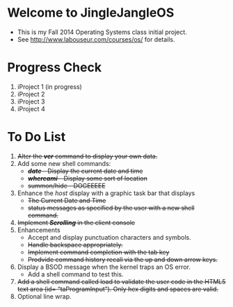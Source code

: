 Welcome to JingleJangleOS
=========================

- This is my Fall 2014 Operating Systems class initial project.
- See http://www.labouseur.com/courses/os/ for details.

Progress Check
==============

1. iProject 1 (in progress)
2. iProject 2
3. iProject 3
4. iProject 4

To Do List
==========

1. ~~Alter the ***ver*** command to display your own data.~~
2. Add some new shell commands:
	- ~~***date*** - Display the current date and time~~
	- ~~***whereami*** - Display some sort of location~~
	- ~~summon/hide - DOGEEEEE~~
3. Enhance the *host* display with a graphic task bar that displays
	- ~~The Current Date and Time~~
	- ~~status messages as specified by the user with a new shell command.~~
4. ~~Implement ***Scrolling*** in the client console~~
5. Enhancements
	- Accept and display punctuation characters and symbols.
	- ~~Handle backspace appropriately.~~
	- ~~Implement command completion with the tab key~~
	- ~~Prodvide command history recall via the up and down arrow keys.~~
6. Display a BSOD message when the kernel traps an OS error.
	- Add a shell command to test this.
7. ~~Add a shell command called load to validate the user code in the HTML5 text area (id= “taProgramInput”). Only hex digits and spaces are valid.~~
8. Optional line wrap.
